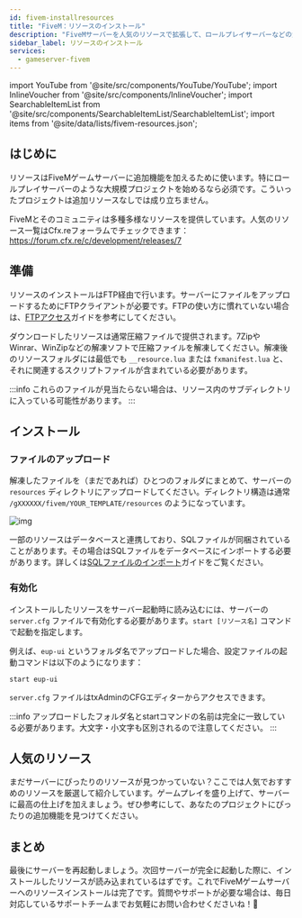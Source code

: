 ```yaml
---
id: fivem-installresources
title: "FiveM：リソースのインストール"
description: "FiveMサーバーを人気のリソースで拡張して、ロールプレイサーバーなどの大規模プロジェクトを実現しよう → 今すぐチェック"
sidebar_label: リソースのインストール
services:
  - gameserver-fivem
---
```


import YouTube from '@site/src/components/YouTube/YouTube';
import InlineVoucher from '@site/src/components/InlineVoucher';
import SearchableItemList from '@site/src/components/SearchableItemList/SearchableItemList';
import items from '@site/data/lists/fivem-resources.json';

## はじめに

リソースはFiveMゲームサーバーに追加機能を加えるために使います。特にロールプレイサーバーのような大規模プロジェクトを始めるなら必須です。こういったプロジェクトは追加リソースなしでは成り立ちません。

FiveMとそのコミュニティは多種多様なリソースを提供しています。人気のリソース一覧はCfx.reフォーラムでチェックできます：https://forum.cfx.re/c/development/releases/7



<InlineVoucher />

## 準備

リソースのインストールはFTP経由で行います。サーバーにファイルをアップロードするためにFTPクライアントが必要です。FTPの使い方に慣れていない場合は、[FTPアクセス](gameserver-ftpaccess.md)ガイドを参考にしてください。

ダウンロードしたリソースは通常圧縮ファイルで提供されます。7ZipやWinrar、WinZipなどの解凍ソフトで圧縮ファイルを解凍してください。解凍後のリソースフォルダには最低でも `__resource.lua` または `fxmanifest.lua` と、それに関連するスクリプトファイルが含まれている必要があります。

:::info
これらのファイルが見当たらない場合は、リソース内のサブディレクトリに入っている可能性があります。
:::

## インストール

### ファイルのアップロード

解凍したファイルを（まだであれば）ひとつのフォルダにまとめて、サーバーの `resources` ディレクトリにアップロードしてください。ディレクトリ構造は通常 `/gXXXXXX/fivem/YOUR_TEMPLATE/resources` のようになっています。

![img](https://screensaver01.zap-hosting.com/index.php/s/9ZEX32BSrwGDjEc/preview)



一部のリソースはデータベースと連携しており、SQLファイルが同梱されていることがあります。その場合はSQLファイルをデータベースにインポートする必要があります。詳しくは[SQLファイルのインポート](fivem-sql-file-import.md)ガイドをご覧ください。

### 有効化

インストールしたリソースをサーバー起動時に読み込むには、サーバーの `server.cfg` ファイルで有効化する必要があります。`start [リソース名]` コマンドで起動を指定します。

例えば、`eup-ui` というフォルダ名でアップロードした場合、設定ファイルの起動コマンドは以下のようになります：
```
start eup-ui
```

`server.cfg` ファイルはtxAdminのCFGエディターからアクセスできます。

:::info
アップロードしたフォルダ名とstartコマンドの名前は完全に一致している必要があります。大文字・小文字も区別されるので注意してください。
:::


## 人気のリソース

まだサーバーにぴったりのリソースが見つかっていない？ここでは人気でおすすめのリソースを厳選して紹介しています。ゲームプレイを盛り上げて、サーバーに最高の仕上げを加えましょう。ぜひ参考にして、あなたのプロジェクトにぴったりの追加機能を見つけてください。

<SearchableItemList items={items} />


## まとめ
最後にサーバーを再起動しましょう。次回サーバーが完全に起動した際に、インストールしたリソースが読み込まれているはずです。これでFiveMゲームサーバーへのリソースインストールは完了です。質問やサポートが必要な場合は、毎日対応しているサポートチームまでお気軽にお問い合わせくださいね！🙂

<InlineVoucher />